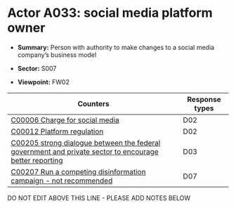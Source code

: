 # Actor A033: social media platform owner

* **Summary:** Person with authority to make changes to a social media company’s business model

* **Sector:** S007

* **Viewpoint:** FW02


| Counters | Response types |
| -------- | -------------- |
| [C00006 Charge for social media](../../generated_pages/counters/C00006.md) | D02 |
| [C00012 Platform regulation](../../generated_pages/counters/C00012.md) | D02 |
| [C00205 strong dialogue between the federal government and private sector to encourage better reporting](../../generated_pages/counters/C00205.md) | D03 |
| [C00207 Run a competing disinformation campaign - not recommended](../../generated_pages/counters/C00207.md) | D07 |


DO NOT EDIT ABOVE THIS LINE - PLEASE ADD NOTES BELOW